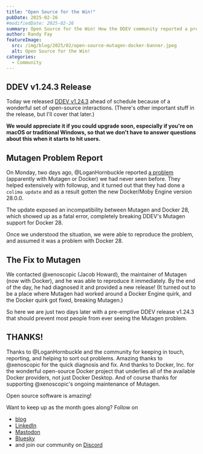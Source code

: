 ```yaml
---
title: "Open Source for the Win!"
pubDate: 2025-02-26
#modifiedDate: 2025-02-26
summary: Open Source for the Win! How the DDEV community reported a problem early, and open-source maintainers responded, meaning people don't have to encounter it.
author: Randy Fay
featureImage:
  src: /img/blog/2025/02/open-source-mutagen-docker-banner.jpeg
  alt: Open Source for the Win!
categories:
  - Community
---
```


## DDEV v1.24.3 Release

Today we released [DDEV v1.24.3](https://github.com/ddev/ddev/releases/tag/v1.24.3) ahead of schedule because of a wonderful set of open-source interactions. (There's other important stuff in the release, but I'll cover that later.)

**We would appreciate it if you could upgrade soon, especially if you're on macOS or traditional Windows, so that we don't have to answer questions about this when it starts to hit users.**

## Mutagen Problem Report

On Monday, two days ago, @LoganHornbuckle reported [a problem](https://github.com/ddev/ddev/issues/7015) (apparently with Mutagen or Docker) we had never seen before. They helped extensively with followup, and it turned out that they had done a `colima update` and as a result gotten the new Docker/Moby Engine version 28.0.0.

The update exposed an incompatibility between Mutagen and Docker 28, which showed up as a fatal error, completely breaking DDEV's Mutagen support for Docker 28.

Once we understood the situation, we were able to reproduce the problem, and assumed it was a problem with Docker 28.

## The Fix to Mutagen

We contacted @xenoscopic (Jacob Howard), the maintainer of Mutagen (now with Docker), and he was able to reproduce it immediately. By the end of the day, he had diagnosed it and provided a new release! (It turned out to be a place where Mutagen had worked around a Docker Engine quirk, and the Docker quirk got fixed, breaking Mutagen.)

So here we are just two days later with a pre-emptive DDEV release v1.24.3 that should prevent most people from ever seeing the Mutagen problem.

## THANKS!

Thanks to @LoganHornbuckle and the community for keeping in touch, reporting, and helping to sort out problems. Amazing thanks to @xenoscopic for the quick diagnosis and fix. And thanks to Docker, Inc. for the wonderful open-source Docker project that underlies all of the available Docker providers, not just Docker Desktop. And of course thanks for supporting @xenoscopic's ongoing maintenance of Mutagen.

Open source software is amazing!

Want to keep up as the month goes along? Follow on

- [blog](https://ddev.com/blog/)
- [LinkedIn](https://www.linkedin.com/company/ddev-foundation)
- [Mastodon](https://fosstodon.org/@ddev)
- [Bluesky](https://bsky.app/profile/ddev.bsky.social)
- and join our community on [Discord](/s/discord)
